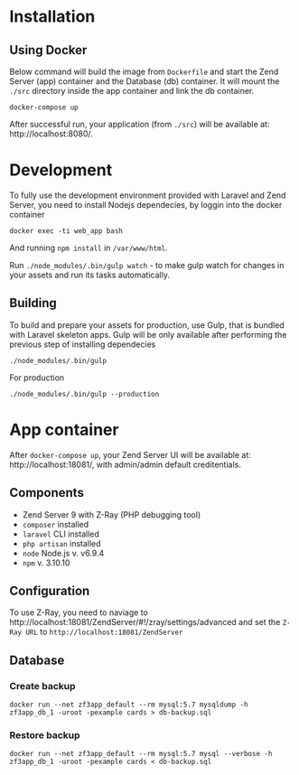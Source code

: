 # Installation

## Using Docker

Below command will build the image from `Dockerfile` and start the Zend Server (app) container  and the Database (db) container. It will mount the `./src` directory inside the app container and link the db container.
```
docker-compose up
```

After successful run, your application (from `./src`) will be available at: http://localhost:8080/.

# Development

To fully use the development environment provided with Laravel and Zend Server, you need to install Nodejs dependecies, by loggin into the docker container

```
docker exec -ti web_app bash
```

And running `npm install` in `/var/www/html`.

Run `./node_modules/.bin/gulp watch` - to make gulp watch for changes in your assets and run its tasks automatically.

## Building

To build and prepare your assets for production, use Gulp, that is bundled with Laravel skeleton apps. Gulp will be only available after performing the previous step of installing dependecies

```
./node_modules/.bin/gulp
```

For production

```
./node_modules/.bin/gulp --production
```

# App container

After `docker-compose up`, your Zend Server UI will be available at: http://localhost:18081/, with admin/admin default creditentials.

## Components

* Zend Server 9 with Z-Ray (PHP debugging tool)
* `composer` installed
* `laravel` CLI installed
* `php artisan` installed
* `node` Node.js v. v6.9.4
* `npm` v. 3.10.10

## Configuration

To use Z-Ray, you need to naviage to http://localhost:18081/ZendServer/#!/zray/settings/advanced and set the `Z-Ray URL` to `http://localhost:18081/ZendServer`

## Database

### Create backup

`docker run --net zf3app_default --rm mysql:5.7 mysqldump -h zf3app_db_1 -uroot -pexample cards > db-backup.sql`

### Restore backup

`docker run --net zf3app_default --rm mysql:5.7 mysql --verbose -h zf3app_db_1 -uroot -pexample cards < db-backup.sql`
